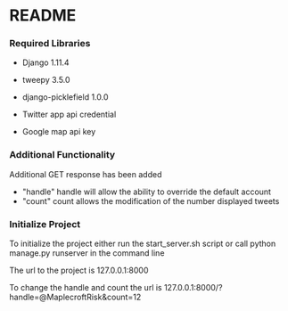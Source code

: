 # README #

### Required Libraries ###

* Django 1.11.4
* tweepy 3.5.0
* django-picklefield 1.0.0

* Twitter app api credential
* Google map api key

### Additional Functionality ###

Additional GET response has been added
* "handle" handle will allow the ability to override the default account
* "count" count allows the modification of the number displayed tweets


### Initialize Project ###

To initialize the project either run the start_server.sh script or call python manage.py runserver in the command line

The url to the project is 127.0.0.1:8000

To change the handle and count the url is 127.0.0.1:8000/?handle=@MaplecroftRisk&count=12
